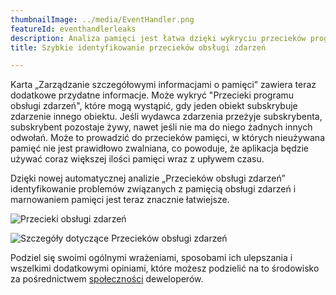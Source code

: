 ```yaml
---
thumbnailImage: ../media/EventHandler.png
featureId: eventhandlerleaks
description: Analiza pamięci jest łatwa dzięki wykryciu przecieków programu obsługi zdarzeń i marnowaniu pamięci.
title: Szybkie identyfikowanie przecieków obsługi zdarzeń

---
```



Karta „Zarządzanie szczegółowymi informacjami o pamięci” zawiera teraz dodatkowe przydatne informacje. Może wykryć "Przecieki programu obsługi zdarzeń", które mogą wystąpić, gdy jeden obiekt subskrybuje zdarzenie innego obiektu. Jeśli wydawca zdarzenia przeżyje subskrybenta, subskrybent pozostaje żywy, nawet jeśli nie ma do niego żadnych innych odwołań. Może to prowadzić do przecieków pamięci, w których nieużywana pamięć nie jest prawidłowo zwalniana, co powoduje, że aplikacja będzie używać coraz większej ilości pamięci wraz z upływem czasu.

Dzięki nowej automatycznej analizie „Przecieków obsługi zdarzeń” identyfikowanie problemów związanych z pamięcią obsługi zdarzeń i marnowaniem pamięci jest teraz znacznie łatwiejsze.

![Przecieki obsługi zdarzeń](../media/EventHandler.png "Przecieki obsługi zdarzeń")

![Szczegóły dotyczące Przecieków obsługi zdarzeń](../media/EventHandlerDetails.png "Szczegóły dotyczące Przecieków obsługi zdarzeń")

Podziel się swoimi ogólnymi wrażeniami, sposobami ich ulepszania i wszelkimi dodatkowymi opiniami, które możesz podzielić na to środowisko za pośrednictwem [społeczności](https://developercommunity.visualstudio.com/VisualStudio) deweloperów.
